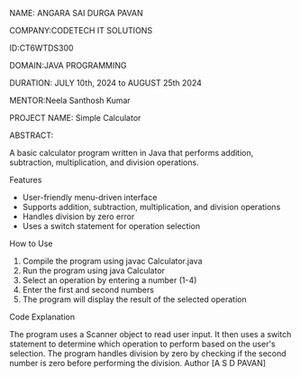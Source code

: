 NAME: ANGARA SAI DURGA PAVAN

COMPANY:CODETECH IT SOLUTIONS

ID:CT6WTDS300

DOMAIN:JAVA PROGRAMMING

DURATION: JULY 10th, 2024 to AUGUST 25th 2024

MENTOR:Neela Santhosh Kumar

PROJECT NAME:
Simple Calculator

ABSTRACT:

A basic calculator program written in Java that performs addition, subtraction, multiplication, and division operations.

Features

- User-friendly menu-driven interface
- Supports addition, subtraction, multiplication, and division operations
- Handles division by zero error
- Uses a switch statement for operation selection

How to Use

1. Compile the program using javac Calculator.java
2. Run the program using java Calculator
3. Select an operation by entering a number (1-4)
4. Enter the first and second numbers
5. The program will display the result of the selected operation

Code Explanation

The program uses a Scanner object to read user input. It then uses a switch statement to determine which operation to perform based on the user's selection. The program handles division by zero by checking if the second number is zero before performing the division.
Author
[A S D PAVAN]
